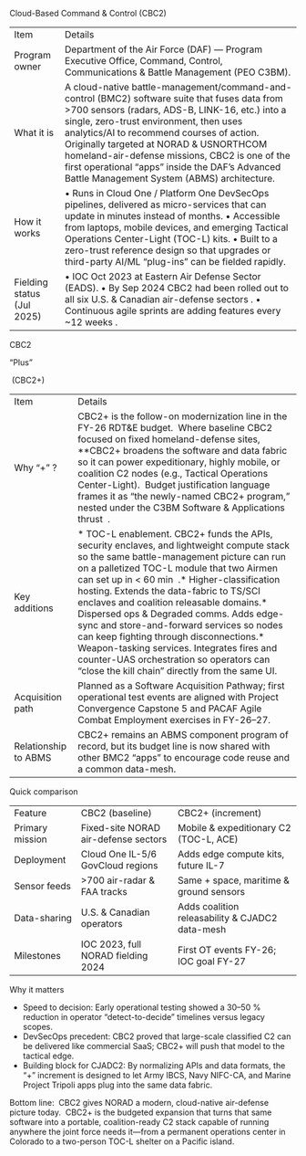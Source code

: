   

Cloud-Based Command & Control (CBC2)

  

|   |   |
|---|---|
|Item|Details|
|Program owner|Department of the Air Force (DAF) — Program Executive Office, Command, Control, Communications & Battle Management (PEO C3BM).|
|What it is|A cloud-native battle-management/command-and-control (BMC2) software suite that fuses data from >700 sensors (radars, ADS-B, LINK-16, etc.) into a single, zero-trust environment, then uses analytics/AI to recommend courses of action. Originally targeted at NORAD & USNORTHCOM homeland-air-defense missions, CBC2 is one of the first operational “apps” inside the DAF’s Advanced Battle Management System (ABMS) architecture.|
|How it works|• Runs in Cloud One / Platform One DevSecOps pipelines, delivered as micro-services that can update in minutes instead of months. • Accessible from laptops, mobile devices, and emerging Tactical Operations Center-Light (TOC-L) kits. • Built to a zero-trust reference design so that upgrades or third-party AI/ML “plug-ins” can be fielded rapidly.|
|Fielding status (Jul 2025)|• IOC Oct 2023 at Eastern Air Defense Sector (EADS). • By Sep 2024 CBC2 had been rolled out to all six U.S. & Canadian air-defense sectors﻿ . • Continuous agile sprints are adding features every ~12 weeks ﻿ .|

  

  

  

  

CBC2 

“Plus”

 (CBC2+)

  

|   |   |
|---|---|
|Item|Details|
|Why “+” ?|CBC2+ is the follow-on modernization line in the FY-26 RDT&E budget.  Where baseline CBC2 focused on fixed homeland-defense sites, **CBC2+ broadens the software and data fabric so it can power expeditionary, highly mobile, or coalition C2 nodes (e.g., Tactical Operations Center-Light).  Budget justification language frames it as “the newly-named CBC2+ program,” nested under the C3BM Software & Applications thrust ﻿ .|
|Key additions|* TOC-L enablement. CBC2+ funds the APIs, security enclaves, and lightweight compute stack so the same battle-management picture can run on a palletized TOC-L module that two Airmen can set up in < 60 min ﻿ .* Higher-classification hosting. Extends the data-fabric to TS/SCI enclaves and coalition releasable domains.* Dispersed ops & Degraded comms. Adds edge-sync and store-and-forward services so nodes can keep fighting through disconnections.* Weapon-tasking services. Integrates fires and counter-UAS orchestration so operators can “close the kill chain” directly from the same UI.|
|Acquisition path|Planned as a Software Acquisition Pathway; first operational test events are aligned with Project Convergence Capstone 5 and PACAF Agile Combat Employment exercises in FY-26–27.|
|Relationship to ABMS|CBC2+ remains an ABMS component program of record, but its budget line is now shared with other BMC2 “apps” to encourage code reuse and a common data-mesh.|

  

  

  

  

Quick comparison

  

|   |   |   |
|---|---|---|
|Feature|CBC2 (baseline)|CBC2+ (increment)|
|Primary mission|Fixed-site NORAD air-defense sectors|Mobile & expeditionary C2 (TOC-L, ACE)|
|Deployment|Cloud One IL-5/6 GovCloud regions|Adds edge compute kits, future IL-7|
|Sensor feeds|>700 air-radar & FAA tracks|Same + space, maritime & ground sensors|
|Data-sharing|U.S. & Canadian operators|Adds coalition releasability & CJADC2 data-mesh|
|Milestones|IOC 2023, full NORAD fielding 2024|First OT events FY-26; IOC goal FY-27|

  

  

  

  

Why it matters

  

  

- Speed to decision: Early operational testing showed a 30–50 % reduction in operator “detect-to-decide” timelines versus legacy scopes.
- DevSecOps precedent: CBC2 proved that large-scale classified C2 can be delivered like commercial SaaS; CBC2+ will push that model to the tactical edge.
- Building block for CJADC2: By normalizing APIs and data formats, the “+” increment is designed to let Army IBCS, Navy NIFC-CA, and Marine Project Tripoli apps plug into the same data fabric.

  

  

  

  

Bottom line:  CBC2 gives NORAD a modern, cloud-native air-defense picture today.  CBC2+ is the budgeted expansion that turns that same software into a portable, coalition-ready C2 stack capable of running anywhere the joint force needs it—from a permanent operations center in Colorado to a two-person TOC-L shelter on a Pacific island.